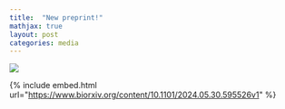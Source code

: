 ```yaml
---
title:  "New preprint!"
mathjax: true
layout: post
categories: media
---
```


![](https://niklas-mueller.github.io/files/texture_bias_preprint_screenshot.png)


{% include embed.html url="https://www.biorxiv.org/content/10.1101/2024.05.30.595526v1" %}
